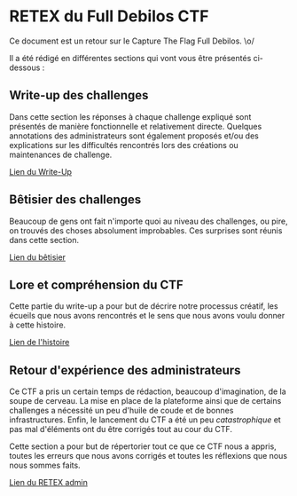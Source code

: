 # RETEX du Full Debilos CTF

Ce document est un retour sur le Capture The Flag Full Debilos. \o/  

Il a été rédigé en différentes sections qui vont vous être présentés ci-dessous :

## Write-up des challenges

Dans cette section les réponses à chaque challenge expliqué sont présentés de manière fonctionnelle et relativement directe. Quelques annotations des administrateurs sont également proposés et/ou des explications sur les difficultés rencontrés lors des créations ou maintenances de challenge.

[Lien du Write-Up](writeup.md)

## Bêtisier des challenges

Beaucoup de gens ont fait n'importe quoi au niveau des challenges, ou pire, on trouvés des choses absolument improbables. Ces surprises sont réunis dans cette section.

[Lien du bêtisier](betisier.md)

## Lore et compréhension du CTF

Cette partie du write-up a pour but de décrire notre processus créatif, les écueils que nous avons rencontrés et le sens que nous avons voulu donner à cette histoire.


[Lien de l'histoire](histoire.md)

## Retour d'expérience des administrateurs


Ce CTF a pris un certain temps de rédaction, beaucoup d'imagination, de la soupe de cerveau. La mise en place de la plateforme ainsi que de certains challenges a nécessité un peu d'huile de coude et de bonnes infrastructures. Enfin, le lancement du CTF a été un peu *catastrophique* et pas mal d'éléments ont du être corrigés tout au cour du CTF.

Cette section a pour but de répertorier tout ce que ce CTF nous a appris, toutes les erreurs que nous avons corrigés et toutes les réflexions que nous nous sommes faits.

[Lien du RETEX admin](retex_admin.md)
